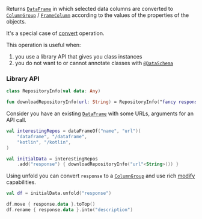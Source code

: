 [//]: # (title: unfold)
<!---IMPORT org.jetbrains.kotlinx.dataframe.samples.api.Modify-->

Returns [`DataFrame`](DataFrame.md) in which selected data columns are converted to [`ColumnGroup`](DataColumn.md#columngroup) / [`FrameColumn`](DataColumn.md#framecolumn) according to
the values of the properties of the objects.

It's a special case of [convert](convert.md) operation. 

This operation is useful when: 
1. you use a library API that gives you class instances
2. you do not want to or cannot annotate classes with [`@DataSchema`](schemas.md)

### Library API

<!---FUN convertToColumnGroupUseCase-->

```kotlin
class RepositoryInfo(val data: Any)

fun downloadRepositoryInfo(url: String) = RepositoryInfo("fancy response from the API")
```

<!---END-->

Consider you have an existing [`DataFrame`](DataFrame.md) with some URLs, arguments for an API call. 

<!---FUN convertToColumnGroupData-->

```kotlin
val interestingRepos = dataFrameOf("name", "url")(
    "dataframe", "/dataframe",
    "kotlin", "/kotlin",
)

val initialData = interestingRepos
    .add("response") { downloadRepositoryInfo("url"<String>()) }
```

<!---END-->

Using unfold you can convert `response` to a [`ColumnGroup`](DataColumn.md#columngroup) and use rich [modify](modify.md) capabilities.

<!---FUN convertToColumnGroup-->

```kotlin
val df = initialData.unfold("response")
```

<!---END-->

<!---FUN convertToColumnGroupBenefits-->

```kotlin
df.move { response.data }.toTop()
df.rename { response.data }.into("description")
```

<!---END-->
